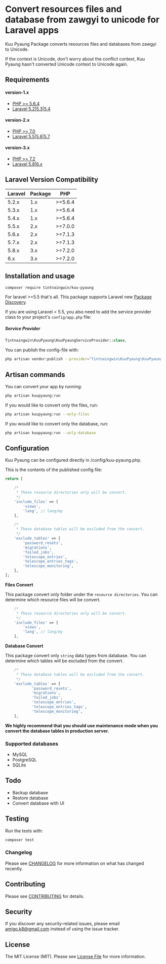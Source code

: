 # Convert resources files and database from zawgyi to unicode for Laravel apps

Kuu Pyaung Package converts resources files and databases from zawgyi to Unicode.
 
If the context is Unicode, don't worry about the conflict context, Kuu Pyaung hasn't converted Unicode context to Unicode again. 

## Requirements

#### version-1.x

- [PHP >= 5.6.4](http://php.net/)
- [Laravel 5.2|5.3|5.4](https://github.com/laravel/framework)

#### version-2.x

- [PHP >= 7.0](http://php.net/)
- [Laravel 5.5|5.6|5.7](https://github.com/laravel/framework)

#### version-3.x

- [PHP >= 7.2](http://php.net/)
- [Laravel 5.8|6.x](https://github.com/laravel/framework)

## Laravel Version Compatibility

| Laravel | Package | PHP     |
|---------|---------|---------|
| 5.2.x   | 1.x     | >=5.6.4 |
| 5.3.x   | 1.x     | >=5.6.4 |
| 5.4.x   | 1.x     | >=5.6.4 |
| 5.5.x   | 2.x     | >=7.0.0 |
| 5.6.x   | 2.x     | >=7.1.3 |
| 5.7.x   | 2.x     | >=7.1.3 |
| 5.8.x   | 3.x     | >=7.2.0 |
| 6.x     | 3.x     | >=7.2.0 |
 
## Installation and usage

``` bash
composer require tintnaingwin/kuu-pyaung
```

For laravel >=5.5 that's all. This package supports Laravel new [Package Discovery](https://laravel.com/docs/5.5/packages#package-discovery).

If you are using Laravel < 5.5, you also need to add the service provider class to your project's `config/app.php` file:

##### Service Provider
```php
Tintnaingwin\KuuPyaung\KuuPyaungServiceProvider::class,
```

You can publish the config-file with:

``` bash
php artisan vendor:publish --provider="Tintnaingwin\KuuPyaung\KuuPyaungServiceProvider"
```
## Artisan commands

You can convert your app by running:

``` bash
php artisan kuupyaung:run
```

If you would like to convert only the files, run:
``` bash
php artisan kuupyaung:run --only-files
```

If you would like to convert only the database, run:
``` bash
php artisan kuupyaung:run --only-database
```

## Configuration

Kuu Pyaung can be configured directly in /config/kuu-pyaung.php.

This is the contents of the published config file:
``` php
return [

    /*
     * These resource directories only will be convert.
     */
    'include_files' => [
        'views',
        'lang', // lang/my
    ],

    /*
     * These database tables will be excluded from the convert.
     */
    'exclude_tables' => [
        'password_resets',
        'migrations',
        'failed_jobs',
        'telescope_entries',
        'telescope_entries_tags',
        'telescope_monitoring',
    ],
];
```

**Files Convert**

This package convert only folder under the `resource directories`. You can determine which resource files will be convert. 

``` php
    /*
     * These resource directories only will be convert.
     */
    'include_files' => [
        'views',
        'lang', // lang/my
    ],
```

**Database Convert**

This package convert only `string` data types from database. You can determine which tables will be excluded from the convert. 

``` php
    /*
     * These database tables will be excluded from the convert.
     */
    'exclude_tables' => [
            'password_resets',
            'migrations',
            'failed_jobs',
            'telescope_entries',
            'telescope_entries_tags',
            'telescope_monitoring',
    ],
```

**We highly recommend that you should use maintenance mode when you convert the database tables in production server.**

### Supported databases

- MySQL
- PostgreSQL
- SQLite

## Todo

- Backup database
- Restore database
- Convert database with UI

## Testing

Run the tests with:

``` bash
composer test
```

### Changelog

Please see [CHANGELOG](CHANGELOG.md) for more information on what has changed recently.

## Contributing

Please see [CONTRIBUTING](CONTRIBUTING.md) for details.

## Security

If you discover any security-related issues, please email amigo.k8@gmail.com instead of using the issue tracker.

## License

The MIT License (MIT). Please see [License File](LICENSE.md) for more information.
